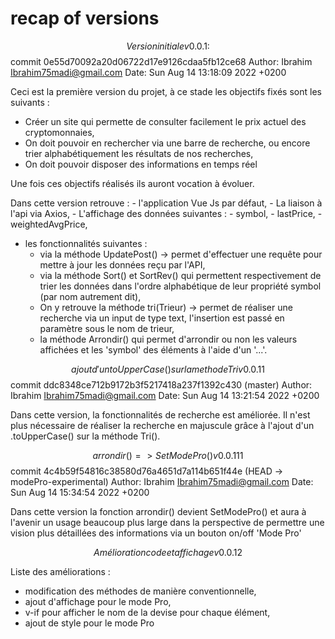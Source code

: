 # recap of versions

$$Version initiale v0.0.1 :$$ 
commit 0e55d70092a20d06722d17e9126cdaa5fb12ce68
Author: Ibrahim <Ibrahim75madi@gmail.com>
Date:   Sun Aug 14 13:18:09 2022 +0200

Ceci est la première version du projet, à ce stade les objectifs fixés sont les suivants :
- Créer un site qui permette de consulter facilement le prix actuel des cryptomonnaies,
- On doit pouvoir en rechercher via une barre de recherche, ou encore trier alphabétiquement les résultats de nos recherches,
- On doit pouvoir disposer des informations en temps réel

Une fois ces objectifs réalisés ils auront vocation à évoluer.

Dans cette version retrouve :
    - l'application Vue Js par défaut,
    - La liaison à l'api via Axios,
    - L'affichage des données suivantes :
      - symbol,
      - lastPrice,
      - weightedAvgPrice,
- les fonctionnalités suivantes : 
  - via la méthode UpdatePost() -> permet d'effectuer une requête pour mettre à jour les données reçu par l'API,
  - via la méthode Sort() et SortRev() qui permettent respectivement de trier les données dans l'ordre alphabétique de leur propriété symbol (par nom autrement dit),
  - On y retrouve la méthode tri(Trieur) -> permet de réaliser une recherche via un input de type text, l'insertion est passé en paramètre sous le nom de trieur,
  - la méthode Arrondir() qui permet d'arrondir ou non les valeurs affichées et les 'symbol' des éléments à l'aide d'un '...'.

$$ajout d'un toUpperCase() sur la methode Tri v0.0.11$$
commit ddc8348ce712b9172b3f5217418a237f1392c430 (master)
Author: Ibrahim <Ibrahim75madi@gmail.com>
Date:   Sun Aug 14 13:21:54 2022 +0200

Dans cette version, la fonctionnalités de recherche est améliorée. Il n'est plus nécessaire de réaliser la recherche en majuscule grâce à l'ajout d'un .toUpperCase() sur la méthode Tri().

$$arrondir() => SetModePro() v0.0.111$$
commit 4c4b59f54816c38580d76a4651d7a114b651f44e (HEAD -> modePro-experimental)
Author: Ibrahim <Ibrahim75madi@gmail.com>
Date:   Sun Aug 14 15:34:54 2022 +0200

Dans cette version la fonction arrondir() devient SetModePro() et aura à l'avenir un usage beaucoup plus large dans la perspective de permettre une vision plus détaillées des informations via un bouton on/off 'Mode Pro'

$$Amélioration code et affichage v0.0.12$$

Liste des améliorations :
- modification des méthodes de manière conventionnelle,
- ajout d'affichage pour le mode Pro, 
- v-if pour afficher le nom de la devise pour chaque élément, 
- ajout de style pour le mode Pro